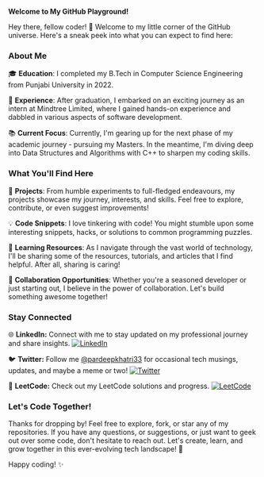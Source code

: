**Welcome to My GitHub Playground!**

Hey there, fellow coder! 👋 Welcome to my little corner of the GitHub universe. Here's a sneak peek into what you can expect to find here:

### About Me

🎓 **Education**: I completed my B.Tech in Computer Science Engineering from Punjabi University in 2022.

💼 **Experience**: After graduation, I embarked on an exciting journey as an intern at Mindtree Limited, where I gained hands-on experience and dabbled in various aspects of software development.

📚 **Current Focus**: Currently, I'm gearing up for the next phase of my academic journey - pursuing my Masters. In the meantime, I'm diving deep into Data Structures and Algorithms with C++ to sharpen my coding skills.

### What You'll Find Here

🚀 **Projects**: From humble experiments to full-fledged endeavours, my projects showcase my journey, interests, and skills. Feel free to explore, contribute, or even suggest improvements!

💡 **Code Snippets**: I love tinkering with code! You might stumble upon some interesting snippets, hacks, or solutions to common programming puzzles.

📝 **Learning Resources**: As I navigate through the vast world of technology, I'll be sharing some of the resources, tutorials, and articles that I find helpful. After all, sharing is caring!

🎉 **Collaboration Opportunities**: Whether you're a seasoned developer or just starting out, I believe in the power of collaboration. Let's build something awesome together!

### Stay Connected

🌐 **LinkedIn:** Connect with me to stay updated on my professional journey and share insights.
   [![LinkedIn](https://img.shields.io/badge/LinkedIn-Profile-blue?style=for-the-badge&logo=linkedin)](https://www.linkedin.com/in/pardeepkhatri/)

🐦 **Twitter:** Follow me [@pardeepkhatri33](https://twitter.com/pardeepkhatri33) for occasional tech musings, updates, and maybe a meme or two!
   [![Twitter](https://img.shields.io/badge/Twitter-Follow-blue?style=for-the-badge&logo=twitter)](https://twitter.com/pardeepkhatri33)

🧠 **LeetCode:** Check out my LeetCode solutions and progress.
   [![LeetCode](https://img.shields.io/badge/LeetCode-Profile-orange?style=for-the-badge&logo=leetcode)](https://leetcode.com/PardeepKhatri/)


### Let's Code Together!

Thanks for dropping by! Feel free to explore, fork, or star any of my repositories. If you have any questions, or suggestions, or just want to geek out over some code, don't hesitate to reach out. Let's create, learn, and grow together in this ever-evolving tech landscape! 🚀

Happy coding! ✨
